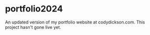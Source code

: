 # portfolio2024
An updated version of my portfolio website at codydickson.com. This project hasn't gone live yet.
